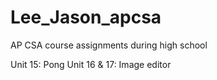 # Lee_Jason_apcsa
AP CSA course assignments during high school

Unit 15: Pong
Unit 16 & 17: Image editor
